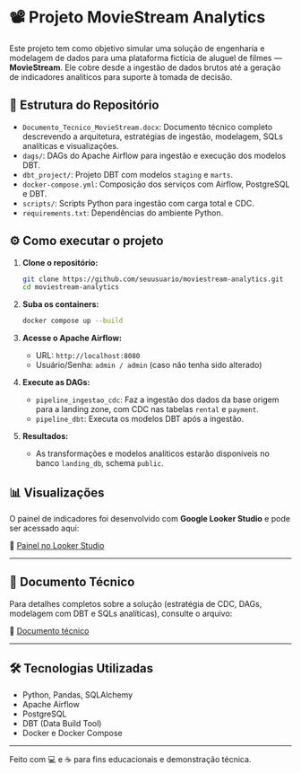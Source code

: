 # 📽️ Projeto MovieStream Analytics

Este projeto tem como objetivo simular uma solução de engenharia e modelagem de dados para uma plataforma fictícia de aluguel de filmes — **MovieStream**. Ele cobre desde a ingestão de dados brutos até a geração de indicadores analíticos para suporte à tomada de decisão.

## 📂 Estrutura do Repositório

- `Documento_Tecnico_MovieStream.docx`: Documento técnico completo descrevendo a arquitetura, estratégias de ingestão, modelagem, SQLs analíticas e visualizações.
- `dags/`: DAGs do Apache Airflow para ingestão e execução dos modelos DBT.
- `dbt_project/`: Projeto DBT com modelos `staging` e `marts`.
- `docker-compose.yml`: Composição dos serviços com Airflow, PostgreSQL e DBT.
- `scripts/`: Scripts Python para ingestão com carga total e CDC.
- `requirements.txt`: Dependências do ambiente Python.

## ⚙️ Como executar o projeto

1. **Clone o repositório:**
   ```bash
   git clone https://github.com/seuusuario/moviestream-analytics.git
   cd moviestream-analytics
   ```

2. **Suba os containers:**
   ```bash
   docker compose up --build
   ```

3. **Acesse o Apache Airflow:**
   - URL: `http://localhost:8080`
   - Usuário/Senha: `admin / admin` (caso não tenha sido alterado)

4. **Execute as DAGs:**
   - `pipeline_ingestao_cdc`: Faz a ingestão dos dados da base origem para a landing zone, com CDC nas tabelas `rental` e `payment`.
   - `pipeline_dbt`: Executa os modelos DBT após a ingestão.

5. **Resultados:**
   - As transformações e modelos analíticos estarão disponíveis no banco `landing_db`, schema `public`.

## 📊 Visualizações

O painel de indicadores foi desenvolvido com **Google Looker Studio** e pode ser acessado aqui:

🔗 [Painel no Looker Studio](https://lookerstudio.google.com/reporting/3d7f94bc-7f79-44c0-b7c4-784983ec04cc)

---

## 📄 Documento Técnico

Para detalhes completos sobre a solução (estratégia de CDC, DAGs, modelagem com DBT e SQLs analíticas), consulte o arquivo:

🔗 [Documento técnico](Documento_Tecnico_MovieStream.pdf)


---

## 🛠️ Tecnologias Utilizadas

- Python, Pandas, SQLAlchemy
- Apache Airflow
- PostgreSQL
- DBT (Data Build Tool)
- Docker e Docker Compose

---

Feito com 💻 e ☕ para fins educacionais e demonstração técnica.